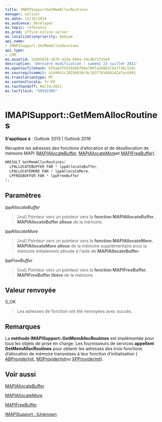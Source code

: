 ```yaml
---
title: IMAPISupportGetMemAllocRoutines
manager: soliver
ms.date: 11/16/2014
ms.audience: Developer
ms.topic: reference
ms.prod: office-online-server
ms.localizationpriority: medium
api_name:
- IMAPISupport.GetMemAllocRoutines
api_type:
- COM
ms.assetid: 52d45876-367b-42da-b99a-29cdb71fa5a9
description: 'Derniére modification : samedi 23 juillet 2011'
ms.openlocfilehash: 6fba63f5939eb6fb6e789fa2b083c9a7716c528c
ms.sourcegitcommit: a1d9041c20256616c9c183f7d1049142a7ac6991
ms.translationtype: MT
ms.contentlocale: fr-FR
ms.lasthandoff: 09/24/2021
ms.locfileid: "59592395"
---
```

# <a name="imapisupportgetmemallocroutines"></a>IMAPISupport::GetMemAllocRoutines

  
  
**S’applique à** : Outlook 2013 | Outlook 2016 
  
Récupère les adresses des fonctions d’allocation et de désallocation de mémoire MAPI ([MAPIAllocateBuffer](mapiallocatebuffer.md), [MAPIAllocateMore](mapiallocatemore.md)et [MAPIFreeBuffer](mapifreebuffer.md)).
  
```cpp
HRESULT GetMemAllocRoutines(
  LPALLOCATEBUFFER FAR * lppAllocateBuffer,
  LPALLOCATEMORE FAR * lppAllocateMore,
  LPFREEBUFFER FAR * lppFreeBuffer
);
```

## <a name="parameters"></a>Paramètres

 _lppAllocateBuffer_
  
> [out] Pointeur vers un pointeur vers la **fonction MAPIAllocateBuffer.** **MAPIAllocateBuffer alloue** de la mémoire. 
    
 _lppAllocateMore_
  
> [out] Pointeur vers un pointeur vers la **fonction MAPIAllocateMore.** **MAPIAllocateMore alloue** de la mémoire supplémentaire pour la mémoire initialement allouée à l’aide de **MAPIAllocateBuffer**.
    
 _lppFreeBuffer_
  
> [out] Pointeur vers un pointeur vers la **fonction MAPIFreeBuffer.** **MAPIFreeBuffer libère** de la mémoire. 
    
## <a name="return-value"></a>Valeur renvoyée

S_OK 
  
> Les adresses de fonction ont été renvoyées avec succès.
    
## <a name="remarks"></a>Remarques

La **méthode IMAPISupport::GetMemAllocRoutines** est implémentée pour tous les objets de prise en charge. Les fournisseurs de services **appellent GetMemAllocRoutines** pour obtenir les adresses des trois fonctions d’allocation de mémoire transmises à leur fonction d’initialisation ( [ABProviderInit](abproviderinit.md), [MSProviderInit](msproviderinit.md)ou [XPProviderInit](xpproviderinit.md)). 
  
## <a name="see-also"></a>Voir aussi



[MAPIAllocateBuffer](mapiallocatebuffer.md)
  
[MAPIAllocateMore](mapiallocatemore.md)
  
[MAPIFreeBuffer](mapifreebuffer.md)
  
[IMAPISupport : IUnknown](imapisupportiunknown.md)

